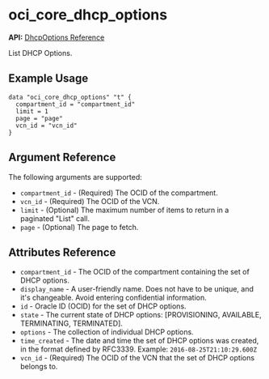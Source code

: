 # oci\_core\_dhcp\_options

**API:** [DhcpOptions Reference][60fa58e0]

  [60fa58e0]: https://docs.us-phoenix-1.oraclecloud.com/api/#/en/iaas/20160918/DhcpOptions/ "DhcpOptionsReference"

List DHCP Options.

## Example Usage

```
data "oci_core_dhcp_options" "t" {
  compartment_id = "compartment_id"
  limit = 1
  page = "page"
  vcn_id = "vcn_id"
}
```

## Argument Reference

The following arguments are supported:

* `compartment_id` - (Required) The OCID of the compartment.
* `vcn_id` - (Required) The OCID of the VCN.
* `limit` - (Optional) The maximum number of items to return in a paginated "List" call.
* `page` - (Optional) The page to fetch.

## Attributes Reference
* `compartment_id` - The OCID of the compartment containing the set of DHCP options.
* `display_name` - A user-friendly name. Does not have to be unique, and it's changeable. Avoid entering confidential information.
* `id` - Oracle ID (OCID) for the set of DHCP options.
* `state` - The current state of DHCP options: [PROVISIONING, AVAILABLE, TERMINATING, TERMINATED].
* `options` - The collection of individual DHCP options.
* `time_created` - The date and time the set of DHCP options was created, in the format defined by RFC3339.  Example: `2016-08-25T21:10:29.600Z`
* `vcn_id` - (Required) The OCID of the VCN that the set of DHCP options belongs to.
